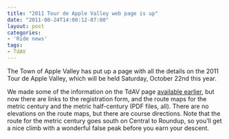 ```yaml
---
title: "2011 Tour de Apple Valley web page is up"
date: "2011-08-24T14:00:12-07:00"
layout: post
categories:
- 'Ride news'
tags:
- TdAV
---
```


The Town of Apple Valley has put up a page with all the details on the 2011 Tour de Apple Valley, which will be held Saturday, October 22nd this year.  
  
We made some of the information on the TdAV page [available earlier](/2011/06/15/date-set-for-2011-tour-de-apple-valley/ "Date set for 2011 Tour de Apple Valley"), but now there are links to the registration form, and the route maps for the metric century and the metric half-century (PDF files, all). There are no elevations on the route maps, but there are course directions. Note that the route for the metric century goes south on Central to Roundup, so you’ll get a nice climb with a wonderful false peak before you earn your descent.